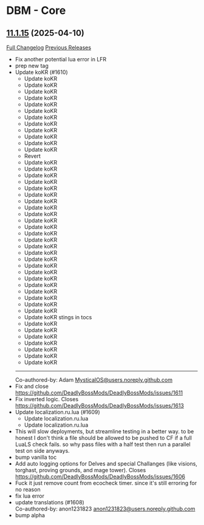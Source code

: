 # DBM - Core

## [11.1.15](https://github.com/DeadlyBossMods/DeadlyBossMods/tree/11.1.15) (2025-04-10)
[Full Changelog](https://github.com/DeadlyBossMods/DeadlyBossMods/compare/11.1.14...11.1.15) [Previous Releases](https://github.com/DeadlyBossMods/DeadlyBossMods/releases)

- Fix another potential lua error in LFR  
- prep new tag  
- Update koKR (#1610)  
    * Update koKR  
    * Update koKR  
    * Update koKR  
    * Update koKR  
    * Update koKR  
    * Update koKR  
    * Update koKR  
    * Update koKR  
    * Update koKR  
    * Update koKR  
    * Update koKR  
    * Update koKR  
    * Revert  
    * Update koKR  
    * Update koKR  
    * Update koKR  
    * Update koKR  
    * Update koKR  
    * Update koKR  
    * Update koKR  
    * Update koKR  
    * Update koKR  
    * Update koKR  
    * Update koKR  
    * Update koKR  
    * Update koKR  
    * Update koKR  
    * Update koKR  
    * Update koKR  
    * Update koKR  
    * Update koKR  
    * Update koKR  
    * Update koKR  
    * Update koKR  
    * Update koKR  
    * Update koKR  
    * Update koKR  
    * Update koKR stings in tocs  
    * Update koKR  
    * Update koKR  
    * Update koKR  
    * Update koKR  
    * Update koKR  
    * Update koKR  
    * Update koKR  
    ---------  
    Co-authored-by: Adam <MysticalOS@users.noreply.github.com>  
- Fix and close https://github.com/DeadlyBossMods/DeadlyBossMods/issues/1611  
- Fix inverted logic. Closes https://github.com/DeadlyBossMods/DeadlyBossMods/issues/1613  
- Update localization.ru.lua (#1609)  
    * Update localization.ru.lua  
    * Update localization.ru.lua  
- This will slow deployments, but streamline testing in a better way. to be honest I don't think a file should be allowed to be pushed to CF if a full LuaLS check fails. so why pass files with a half test then run a parallel test on side anyways.  
- bump vanilla toc  
- Add auto logging options for Delves and special Challanges (like visions, torghast, proving grounds, and mage tower). Closes https://github.com/DeadlyBossMods/DeadlyBossMods/issues/1606  
- Fuck it just remove count from ecocheck timer. since it's still erroring for no reason  
- fix lua error  
- update translations (#1608)  
    Co-authored-by: anon1231823 <anon1231823@users.noreply.github.com>  
- bump alpha  
